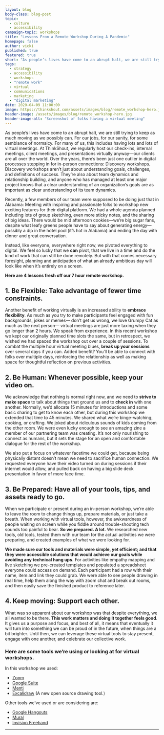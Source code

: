 ```yaml
---
layout: blog
body-class: blog-post
topic:
  - culture
  - accessibility
campaign-topic: workshops
title: "Lessons From a Remote Workshop During A Pandemic"
homepage: false
author: vicki
published: true
featured: true
short: "As people’s lives have come to an abrupt halt, we are still trying to keep as much moving as we possibly can. For many of us, this includes having lots and lots of virtual meetings."
tags:
  - strategy
  - accessibility
  - workshops
  - "remote work"
  - virtual
  - communications
  - marketing
  - "digital marketing"
date: 2020-04-09 11:00:00
image: https://thinkshout.com/assets/images/blog/remote_workshop-hero.jpg
header-image: /assets/images/blog/remote_workshop-hero.jpg
header-image-alt: "Screenshot of folks having a virtual meeting"
---
```

As people’s lives have come to an abrupt halt, we are still trying to keep as much moving as we possibly can. For our jobs, for our sanity, for some semblance of normalcy. For many of us, this includes having lots and lots of virtual meetings. At ThinkShout, we regularly host our check-ins, internal meetings, client meetings, and presentations virtually anyway—our clients are all over the world. Over the years, there’s been just one outlier in digital processes stepping in for in-person connections: Discovery workshops. Discovery workshops aren’t just about understanding goals, challenges, and definitions of success. They’re also about team dynamics and relationship building, and anyone who has managed at least one major project knows that a clear understanding of an organization’s goals are as important as clear understanding of its team dynamics.

Recently, a few members of our team were supposed to be doing just that in Alabama: Meeting with inspiring and passionate folks to workshop new exciting features for their digital platform. We had a whole agenda planned including lots of group sketching, even more sticky notes, and the sharing of big ideas. There would be mid afternoon cookies—we’re big sugar fans, despite what leafy greens people have to say about generating energy—possibly a dip in the hotel pool (it’s hot in Alabama) and ending the day with dinner and great conversation.

Instead, like everyone, everywhere right now, we pivoted everything to digital. We feel so lucky that we **can** pivot, that we live in a time and do the kind of work that can still be done remotely. But with that comes necessary foresight, planning and anticipation of what an already ambitious day will look like when it’s entirely on a screen.

**Here are 4 lessons fresh off our 7 hour remote workshop.**

## 1. Be Flexible: Take advantage of fewer time constraints.
Another benefit of working virtually is an increased ability to **embrace flexibility**. As much as you try to make participants feel engaged with fun backgrounds, jokes or memes— don’t get us wrong, we love Grumpy Cat as much as the next person— virtual meetings are just more taxing when they go longer than 2 hours. We speak from experience. In this recent workshop we kept our originally planned time slots the same, but in retrospect, we wished we had spaced the workshop out over a couple of sessions. To combat the multiple hour virtual meeting blues, **break up your sessions** over several days if you can. Added benefit? You’ll be able to connect with folks over multiple days, reinforcing the relationship as well as making space for thoughtful reflection on previous activities.

## 2. Be Human: Whenever possible, keep your video on.
We acknowledge that nothing is normal right now, and we need to **strive to make space** to talk about things that ground us and to **check in** with one another. Normally, we’d allocate 15 minutes for introductions and some basic sharing to get to know each other, but during this workshop we extended that time to 45 minutes. We shared what we’re binge-watching, cooking, or crafting. We joked about ridiculous sounds of kids coming from the other room. We were even lucky enough to see an amazing zine a member of our partnering team was creating. It’s not only nourishing to connect as humans, but it sets the stage for an open and comfortable dialogue for the rest of the workshop.

We also put a focus on whatever facetime we could get, because being physically distant doesn’t mean we need to sacrifice human connection. We requested everyone have their video turned on during sessions if their internet would allow, and pulled back on having a big slide deck presentation in favor of more face time. 

## 3. Be Prepared: Have all of your tools, tips, and assets ready to go.
When we participate or present during an in-person workshop, we’re able to leave the room to change things up, prepare materials, or just take a breath. When working with virtual tools, however, the awkwardness of people waiting on screen while you fiddle around trouble-shooting tech sounds too painful to bear. **So we prepared. A lot.** We researched new tools, old tools, tested them with our team for the actual activities we were preparing, and created examples of what we were looking for. 

**We made sure our tools and materials were simple, yet efficient; and that they were accessible solutions that would achieve our goals while avoiding any technical hang ups.** For activities like empathy mapping and live sketching we pre-created templates and populated a spreadsheet everyone could access on demand. Each participant had a row with their name, item and link they could grab. We were able to see people drawing in real time, help them along the way with zoom chat and break out rooms, and then easily save the finished product to reference later. 

## 4. Keep moving: Support each other.
What was so apparent about our workshop was that despite everything, we all wanted to be there. **This work matters and doing it together feels good.** It gives us a purpose and focus, and best of all, it means that eventually it will turn into something we can be proud of in the future, when things are a bit brighter. Until then, we can leverage these virtual tools to stay present, engage with one another, and celebrate our collective work.

### Here are some tools we’re using or looking at for virtual workshops. 

In this workshop we used:
- [Zoom](https://zoom.us/)
- [Google Suite](https://gsuite.google.com/)
- [Menti](https://www.mentimeter.com/)
- [Excalidraw](https://excalidraw.com/) (A new open source drawing tool.)

Other tools we’ve used or are considering are:
- [Google Hangouts](https://hangouts.google.com/)
- [Mural](https://mural.co/)
- [Invision Freehand](https://www.invisionapp.com/feature/freehand)


---
